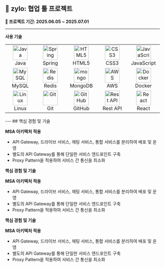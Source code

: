 ## 🧩 zylo: 협업 툴 프로젝트

**📆 프로젝트 기간: 2025.06.05 ~ 2025.07.01**

---
**사용 기술**

<table>
  <tr>
    <td align="center" width="96">
      <img src="https://skillicons.dev/icons?i=java" width="48" height="48" alt="Java" /><br>Java
    </td>
    <td align="center" width="96">
      <img src="https://skillicons.dev/icons?i=spring" width="48" height="48" alt="Spring" /><br>Spring
    </td>
    <td align="center" width="96">
      <img src="https://skillicons.dev/icons?i=html" width="48" height="48" alt="HTML5" /><br>HTML5
    </td>
    <td align="center" width="96">
      <img src="https://skillicons.dev/icons?i=css" width="48" height="48" alt="CSS3" /><br>CSS3
    </td>
    <td align="center" width="96">
      <img src="https://techstack-generator.vercel.app/js-icon.svg" width="48" height="48" alt="JavaScript" /><br>JavaScript
    </td>
  </tr>
  <tr>
    <td align="center" width="96">
      <img src="https://skillicons.dev/icons?i=mysql" width="48" height="48" alt="MySQL" /><br>MySQL
    </td>
    <td align="center" width="96">
      <img src="https://skillicons.dev/icons?i=redis" width="48" height="48" alt="Redis" /><br>Redis
    </td>
         <td align="center" width="96">
      <img src="https://skillicons.dev/icons?i=mongo" width="48" height="48" alt="mongo" />MongoDB
    </td>
    <td align="center" width="96">
      <img src="https://skillicons.dev/icons?i=aws" width="48" height="48" alt="AWS" /><br>AWS
    </td>
    <td align="center" width="96">
      <img src="https://techstack-generator.vercel.app/docker-icon.svg" width="48" height="48" alt="Docker" />Docker
    </td>
  </tr>
  <tr>
    <td align="center" width="96">
      <img src="https://skillicons.dev/icons?i=linux" width="48" height="48" alt="Linux" /><br>Linux
    </td>
    <td align="center" width="96">
      <img src="https://skillicons.dev/icons?i=git" width="48" height="48" alt="Git" /><br>Git
    </td>
    <td align="center" width="96">
      <img src="https://techstack-generator.vercel.app/github-icon.svg" width="48" height="48" alt="GitHub" /><br>GitHub
    </td>
    <td align="center" width="96">
      <img src="https://techstack-generator.vercel.app/restapi-icon.svg" width="48" height="48" alt="Rest API" /><br>Rest API
    </td>
    <td align="center" width="96">
      <img src="https://skillicons.dev/icons?i=react" width="48" height="48" alt="React" /><br>React
    </td>
  </tr>
</table>
---
## 핵심 경험 및 기술

**MSA 아키텍처 적용**

- API Gateway, 드라이브 서비스, 채팅 서비스, 통합 서비스를 분리하여 배포 및 운영
- 별도의 API Gateway를 통해 단일한 서비스 엔드포인트 구축
- Proxy Pattern을 적용하여 서비스 간 통신을 최소화

**핵심 경험 및 기술**

**MSA 아키텍처 적용**

- API Gateway, 드라이브 서비스, 채팅 서비스, 통합 서비스를 분리하여 배포 및 운영
- 별도의 API Gateway를 통해 단일한 서비스 엔드포인트 구축
- Proxy Pattern을 적용하여 서비스 간 통신을 최소화

**핵심 경험 및 기술**

**MSA 아키텍처 적용**

- API Gateway, 드라이브 서비스, 채팅 서비스, 통합 서비스를 분리하여 배포 및 운영
- 별도의 API Gateway를 통해 단일한 서비스 엔드포인트 구축
- Proxy Pattern을 적용하여 서비스 간 통신을 최소화
